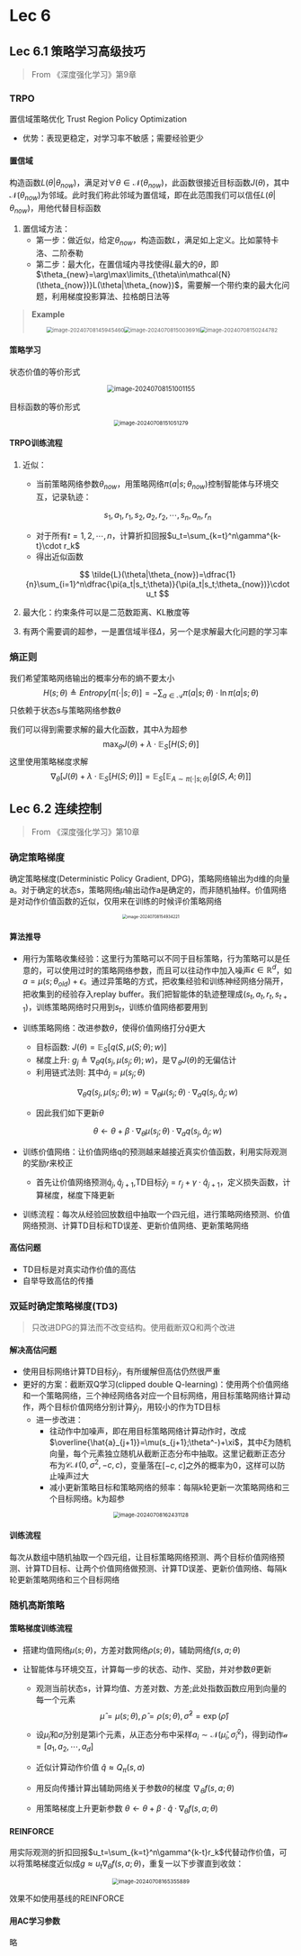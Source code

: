 # Lec 6

## Lec 6.1 策略学习高级技巧

> From 《深度强化学习》第9章

### TRPO

置信域策略优化 Trust Region Policy Optimization

- 优势：表现更稳定，对学习率不敏感；需要经验更少

#### 置信域

构造函数$L(\theta|\theta_{now})$，满足对$\forall\theta\in\mathcal{N}(\theta_{now})$，此函数很接近目标函数$J(\theta)$，其中$\mathcal{N}(\theta_{now})$为邻域。此时我们称此邻域为置信域，即在此范围我们可以信任$L(\theta|\theta_{now})$，用他代替目标函数

1. 置信域方法：
   - 第一步：做近似，给定$\theta_{now}$，构造函数$L$，满足如上定义。比如蒙特卡洛、二阶泰勒
   - 第二步：最大化，在置信域内寻找使得$L$最大的$\theta$，即$\theta_{new}=\arg\max\limits_{\theta\in\mathcal{N}(\theta_{now})}L(\theta|\theta_{now})$，需要解一个带约束的最大化问题，利用梯度投影算法、拉格朗日法等

> **Example**
>
> <div align="center"><img src="https://pixe1ran9e.oss-cn-hangzhou.aliyuncs.com/image-20240708145945460.png" alt="image-20240708145945460" style="zoom: 67%;" /><img src="https://pixe1ran9e.oss-cn-hangzhou.aliyuncs.com/image-20240708150036916.png" alt="image-20240708150036916" style="zoom: 67%;" /><img src="https://pixe1ran9e.oss-cn-hangzhou.aliyuncs.com/image-20240708150244782.png" alt="image-20240708150244782" style="zoom:67%;" />
> </div>

#### 策略学习

状态价值的等价形式

<div align="center"><img src="https://pixe1ran9e.oss-cn-hangzhou.aliyuncs.com/image-20240708151001155.png" alt="image-20240708151001155" style="zoom: 80%;" /></div>

目标函数的等价形式

<div align="center"><img src="https://pixe1ran9e.oss-cn-hangzhou.aliyuncs.com/image-20240708151051279.png" alt="image-20240708151051279" style="zoom: 67%;" /></div>

#### TRPO训练流程

1. 近似：

   - 当前策略网络参数$\theta_{now}$，用策略网络$\pi(a|s;\theta_{now})$控制智能体与环境交互，记录轨迹：

   $$
   s_1, a_1, r_1, s_2, a_2, r_2, \cdots, s_n, a_n, r_n
   $$

   - 对于所有$t=1,2,\cdots,n$，计算折扣回报$u_t=\sum_{k=t}^n\gamma^{k-t}\cdot r_k$
   - 得出近似函数

   $$
   \tilde{L}(\theta|\theta_{now})=\dfrac{1}{n}\sum_{i=1}^n\dfrac{\pi(a_t|s_t;\theta)}{\pi(a_t|s_t;\theta_{now})}\cdot u_t
   $$

2. 最大化：约束条件可以是二范数距离、KL散度等

3. 有两个需要调的超参，一是置信域半径$\Delta$，另一个是求解最大化问题的学习率

### 熵正则

我们希望策略网络输出的概率分布的熵不要太小
$$
H(s;\theta)\triangleq Entropy[\pi(\cdot|s;\theta)]=-\sum_{a\in\mathcal{A}}\pi(a|s;\theta)\cdot\ln\pi(a|s;\theta)
$$
只依赖于状态s与策略网络参数$\theta$

我们可以得到需要求解的最大化函数，其中$\lambda$为超参
$$
\max_\theta J(\theta)+\lambda\cdot\mathbb{E}_S[H(S;\theta)]
$$
这里使用策略梯度求解
$$
\nabla_\theta[J(\theta)+\lambda\cdot\mathbb{E}_S[H(S;\theta)]]=\mathbb{E}_S[\mathbb{E}_{A\sim\pi(\cdot|s;\theta)}[\tilde{g}(S,A;\theta)]]
$$

## Lec 6.2 连续控制

> From 《深度强化学习》第10章

### 确定策略梯度

确定策略梯度(Deterministic Policy Gradient, DPG)，策略网络输出为d维的向量a。对于确定的状态s，策略网络$\mu$输出动作a是确定的，而非随机抽样。价值网络是对动作价值函数的近似，仅用来在训练的时候评价策略网络

<div align="center"><img src="https://pixe1ran9e.oss-cn-hangzhou.aliyuncs.com/image-20240708154934221.png" alt="image-20240708154934221" style="zoom:50%;" />
</div>


#### 算法推导

- 用行为策略收集经验：这里行为策略可以不同于目标策略，行为策略可以是任意的，可以使用过时的策略网络参数，而且可以往动作中加入噪声$\epsilon\in\mathbb{R}^d$，如$a=\mu(s;\theta_{old})+\epsilon$。通过异策略的方式，把收集经验和训练神经网络分隔开，把收集到的经验存入replay buffer。我们把智能体的轨迹整理成$(s_t,a_t,r_t,s_{t+1})$，训练策略网络时只用到$s_t$，训练价值网络都要用到

- 训练策略网络：改进参数$\theta$，使得价值网络打分$\hat{q}$更大

  - 目标函数: $J(\theta)=\mathbb{E}_S[q(S,\mu(S;\theta);w)]$
  - 梯度上升: $g_j\triangleq \nabla_{\theta }q(s_j,\mu(s_j;\theta);w)$，是$\nabla_\theta J(\theta)$的无偏估计
  - 利用链式法则: 其中$\hat{a}_j=\mu(s_j;\theta)$

  $$
  \nabla_{\theta }q(s_j,\mu(s_j;\theta);w)=\nabla_\theta\mu(s_j;\theta)\cdot\nabla_aq(s_j,\hat{a}_j;w)
  $$

  - 因此我们如下更新$\theta$

  $$
  \theta\leftarrow\theta+\beta\cdot\nabla_\theta\mu(s_j;\theta)\cdot\nabla_aq(s_j,\hat{a}_j;w)
  $$

- 训练价值网络：让价值网络q的预测越来越接近真实价值函数，利用实际观测的奖励$r$来校正

  - 首先让价值网络预测$\hat{q}_j,\hat{q}_{j+1}$,TD目标$\hat{y}_j=r_j+\gamma\cdot\hat{q}_{j+1}$，定义损失函数，计算梯度，梯度下降更新

- 训练流程：每次从经验回放数组中抽取一个四元组，进行策略网络预测、价值网络预测、计算TD目标和TD误差、更新价值网络、更新策略网络

#### 高估问题

- TD目标是对真实动作价值的高估
- 自举导致高估的传播

### 双延时确定策略梯度(TD3)

> 只改进DPG的算法而不改变结构。使用截断双Q和两个改进

#### 解决高估问题

- 使用目标网络计算TD目标$\hat{y}_j$，有所缓解但高估仍然很严重
- 更好的方案：截断双Q学习(clipped double Q-learning)：使用两个价值网络和一个策略网络，三个神经网络各对应一个目标网络，用目标策略网络计算动作，两个目标价值网络分别计算$\hat{y}_j$，用较小的作为TD目标
  - 进一步改进：
    - 往动作中加噪声，即在用目标策略网络计算动作时，改成$\overline{\hat{a}_{j+1}}=\mu(s_{j+1};\theta^-)+\xi$，其中$\xi$为随机向量，每个元素独立随机从截断正态分布中抽取。这里记截断正态分布为$\mathcal{CN}(0,\sigma^2,-c,c)$，变量落在$[-c,c]$之外的概率为0，这样可以防止噪声过大
    - 减小更新策略目标和策略网络的频率：每隔k轮更新一次策略网络和三个目标网络。k为超参

<div align="center"><img src="https://pixe1ran9e.oss-cn-hangzhou.aliyuncs.com/image-20240708162431128.png" alt="image-20240708162431128" style="zoom: 67%;" /></div>

#### 训练流程

每次从数组中随机抽取一个四元组，让目标策略网络预测、两个目标价值网络预测、计算TD目标、让两个价值网络做预测、计算TD误差、更新价值网络、每隔k轮更新策略网络和三个目标网络

### 随机高斯策略

#### 策略梯度训练流程

- 搭建均值网络$\mu(s;\theta)$，方差对数网络$\rho(s;\theta)$，辅助网络$f(s,a;\theta)$

- 让智能体与环境交互，计算每一步的状态、动作、奖励，并对参数$\theta$更新

  - 观测当前状态s，计算均值、方差对数、方差;此处指数函数应用到向量的每一个元素
    $$
    \hat{\mu}=\mu(s;\theta), \hat{\rho}=\rho(s;\theta), \hat{\sigma}^2=\exp(\hat{\rho})
    $$

  - 设$\hat{\mu}_i$和$\hat{\sigma}_i$分别是第i个元素，从正态分布中采样$a_i\sim\mathcal{N}(\hat{\mu}_i,\hat{\sigma}_i^2)$，得到动作$\mathcal{a}=[a_1,a_2,\cdots,a_d]$

  - 近似计算动作价值 $\hat{q}\approx Q_\pi(s,a)$

  - 用反向传播计算出辅助网络关于参数$\theta$的梯度 $\nabla_\theta f(s,a;\theta)$

  - 用策略梯度上升更新参数 $\theta\leftarrow\theta+\beta\cdot\hat{q}\cdot\nabla_\theta f(s,a;\theta)$

#### REINFORCE

用实际观测的折扣回报$u_t=\sum_{k=t}^n\gamma^{k-t}r_k$代替动作价值，可以将策略梯度近似成$g\approx u_t\nabla_\theta f(s,a;\theta)$，重复一以下步骤直到收敛：

<div align="center"><img src="https://pixe1ran9e.oss-cn-hangzhou.aliyuncs.com/image-20240708165355889.png" alt="image-20240708165355889" style="zoom: 67%;" /></div>

效果不如使用基线的REINFORCE

#### 用AC学习参数

略